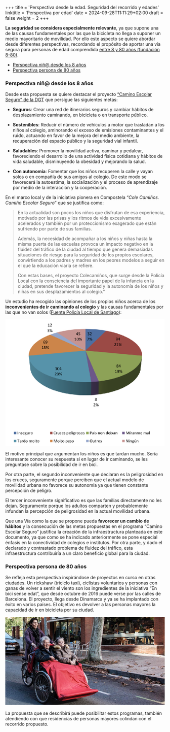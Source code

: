 +++
title = 'Perspectiva desde la edad. Seguridad del recorrido y edades'
linktitle = 'Perspectiva por edad'
date = 2024-09-28T11:11:29+02:00
draft = false
weight = 2
+++

**La seguridad se considera especialmente relevante**, ya que supone una de las causas fundamentales por las que la bicicleta no llega a suponer un medio mayoritario de movilidad. Por ello este aspecto se quiere abordar desde diferentes perspectivas, recordando el propósito de aportar una vía segura para personas de edad comprendida [entre 8 y 80 años (fundación 8-80)][1].

- [Perspectiva niñ@ desde los 8 años](#perspectiva-niñ-desde-los-8-años)
- [Perspectiva persona de 80 años](#perspectiva-persona-de-80-años)

### Perspectiva niñ@ desde los 8 años

Desde esta propuesta se quiere destacar el proyecto [“Camino Escolar Seguro” de la DGT][3] que persigue las siguientes metas:

- **Seguros**: Crear una red de itinerarios seguros y cambiar hábitos de desplazamiento caminando, en bicicleta o en transporte público.

- **Sostenibles**: Reducir el número de vehículos a motor que trasladan a los niños al colegio, aminorando el exceso de emisiones contaminantes y el ruido, actuando en favor de la mejora del medio ambiente, la recuperación del espacio público y la seguridad vial infantil.

- **Saludables**: Promover la movilidad activa, caminar y pedalear, favoreciendo el desarrollo de una actividad física cotidiana y hábitos de vida saludable, disminuyendo la obesidad y mejorando la salud.

- **Con autonomía**: Fomentar que los niños recuperen la calle y vayan solos o en compañía de sus amigos al colegio. De este modo se favorecerá la autoestima, la socialización y el proceso de aprendizaje por medio de la interacción y la cooperación.

En el marco local y de la iniciativa pionera en Compostela “*Cole Camiños. Camiño Escolar Seguro*” que se justifica como:

> En la actualidad son pocos los niños que disfrutan de esa experiencia, motivado por las prisas y los ritmos de vida excesivamente acelerados y también por un proteccionismo exagerado que están sufriendo por parte de sus familias.
>
> Además, la necesidad de acompañar a los niños y niñas hasta la misma puerta de las escuelas provoca un impacto negativo en la fluidez del tráfico de la ciudad al tiempo que genera demasiadas situaciones de riesgo para la seguridad de los propios escolares, convirtiendo a los padres y madres en los peores modelos a seguir en el que la educación viaria se refiere.
>
> Con estas bases, el proyecto Colecamiños, que surge desde la Policía Local con la consciencia del importante papel de la infancia en la ciudad, pretende favorecer la seguridad y la autonomía de los niños y niñas en sus desplazamientos al colegio.”

Un estudio ha recogido las opiniones de los propios niños acerca de los **inconvenientes de ir caminando al colegio** y las causas fundamentales por las que no van solos ([Fuente Policía Local de Santiago][2]):

![Causas fundamentales por las que la infancia no va sola al colegio](img/estudio-infancia-policia-local-santiago.png)

El motivo principal que argumentan los niños es que tardan mucho. Sería interesante conocer su respuesta si en lugar de ir caminando, se les preguntase sobre la posibilidad de ir en bici.

Por otra parte, el segundo inconveniente que declaran es la peligrosidad en los cruces, seguramente porque perciben que el actual modelo de movilidad urbana no favorece su autonomía ya que tienen constante percepción de peligro.

El tercer inconveniente significativo es que las familias directamente no les dejan. Seguramente porque los adultos comparten y probablemente infundan la percepción de peligrosidad en la actual movilidad urbana.

Que una Vía como la que se propone pueda **favorecer un cambio de hábitos** y la consecución de las metas propuestas en el programa “Camino Escolar Seguro” justifica la creación de la infraestructura planteada en este documento, ya que como se ha indicado anteriormente se pone especial énfasis en la conectividad de colegios e institutos. Por otra parte, y dado el declarado y contrastado problema de fluidez del tráfico, esta infraestructura contribuiría a un claro beneficio global para la ciudad.

### Perspectiva persona de 80 años

Se refleja esta perspectiva inspirándose de proyectos en curso en otras ciudades.
Un rickshaw (triciclo taxi), ciclistas voluntarios y personas con ganas de volver a sentir el viento son los ingredientes de la iniciativa “En bici sense edat”, que desde octubre de 2016 puede verse por las calles de Barcelona. El proyecto, llega desde Dinamarca y ya se ha implantado con éxito en varios países. El objetivo es devolver a las personas mayores la capacidad de ir en bicicleta por su ciudad.

![Rickshaw o triciclo taxi](img/proyecto-mayores-en-bici.png)

La propuesta que se describirá puede posibilitar estos programas, también atendiendo con que residencias de personas mayores colindan con el recorrido propuesto.

<!-- Referencias externas -->

[1]: https://www.880cities.org 'Compartiendo y promoviendo la idea del sentir general de ConBici junto con la fundación 8-80, que propone la conocida regla 8-80: una infraestructura ciclista es segura cuando puede ser usada confiadamente tanto por personas de 8 años como de 80 años'
[2]: http://policialocal.santiagodecompostela.gal/info.php?sec=33&idioma=es 'Cole Camiños. Policía Local de Santiago de Compostela'
[3]: https://www.dgt.es/conoce-la-dgt/que-hacemos/educacion-vial/camino-escolar/ 'Camino escolar DGT'
